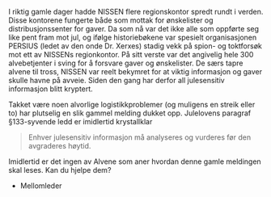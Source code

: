 I riktig gamle dager hadde NISSEN flere regionskontor spredt rundt i verden. 
Disse kontorene fungerte både som mottak for ønskelister og distribusjonssenter 
for gaver. Da som nå var det ikke alle som oppførte seg like pent fram mot jul, 
og ifølge historiebøkene var spesielt organisasjonen PERSIUS (ledet av den onde 
Dr. Xerxes) stadig vekk på spion- og toktforsøk mot ett av NISSENs regionkontor. 
På sitt verste var det angivelig hele 300 alvebetjenter i sving for å forsvare 
gaver og ønskelister. De særs tapre alvene til tross, NISSEN var reelt bekymret 
for at viktig informasjon og gaver skulle havne på avveie. Siden den gang har 
derfor all julesensitiv informasjon blitt kryptert.

Takket være noen alvorlige logistikkproblemer (og muligens en streik eller to) 
har plutselig en slik gammel melding dukket opp. Julelovens paragraf 
§133-syvende ledd er imidlertid krystallklar

> Enhver julesensitiv informasjon må analyseres og vurderes før den avgraderes 
> høytid.

Imidlertid er det ingen av Alvene som aner hvordan denne gamle meldingen skal 
leses. Kan du hjelpe dem?
- Mellomleder

